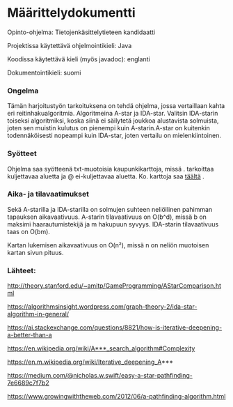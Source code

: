 # Määrittelydokumentti

Opinto-ohjelma: Tietojenkäsittelytieteen kandidaatti

Projektissa käytettävä ohjelmointikieli: Java

Koodissa käytettävä kieli (myös javadoc): englanti

Dokumentointikieli: suomi

### Ongelma

Tämän harjoitustyön tarkoituksena on tehdä ohjelma, jossa vertaillaan kahta eri reitinhakualgoritmia. Algoritmeina A-star ja IDA-star. Valitsin IDA-starin toiseksi algoritmiksi, koska siinä ei säilytetä joukkoa alustavista solmuista, joten sen muistin kulutus on pienempi kuin A-starin.A-star on kuitenkin todennäköisesti nopeampi kuin IDA-star, joten vertailu on mielenkiintoinen.

### Syötteet

Ohjelma saa syötteenä txt-muotoisia kaupunkikarttoja, missä . tarkoittaa kuljettavaa aluetta ja @ ei-kuljettavaa aluetta. Ko. karttoja saa [täältä](https://www.movingai.com/benchmarks/street/index.html) .

### Aika- ja tilavaatimukset 

Sekä A-starilla ja IDA-starilla on solmujen suhteen neliöllinen pahimman tapauksen aikavaativuus. A-starin tilavaativuus on O(b^d), missä b on maksimi haarautumistekijä ja m hakupuun syvyys. IDA-starin tilavaativuus taas on O(bm). 

Kartan lukemisen aikavaativuus on O(n²), missä n on neliön muotoisen kartan sivun pituus.

### Lähteet:

http://theory.stanford.edu/~amitp/GameProgramming/AStarComparison.html

https://algorithmsinsight.wordpress.com/graph-theory-2/ida-star-algorithm-in-general/

https://ai.stackexchange.com/questions/8821/how-is-iterative-deepening-a-better-than-a

https://en.wikipedia.org/wiki/A***_search_algorithm#Complexity

https://en.m.wikipedia.org/wiki/Iterative_deepening_A***

https://medium.com/@nicholas.w.swift/easy-a-star-pathfinding-7e6689c7f7b2

https://www.growingwiththeweb.com/2012/06/a-pathfinding-algorithm.html
